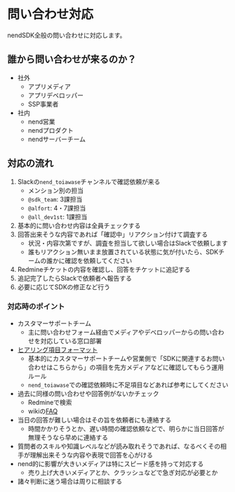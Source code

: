 # 問い合わせ対応
nendSDK全般の問い合わせに対応します。

## 誰から問い合わせが来るのか？
- 社外
  - アプリメディア
  - アプリデベロッパー
  - SSP事業者
- 社内
  - nend営業
  - nendプロダクト
  - nendサーバーチーム

## 対応の流れ
1. Slackの`nend_toiawase`チャンネルで確認依頼が来る
   - メンション別の担当
   - `@sdk_team`: 3課担当
   - `@alfort`: 4・7課担当
   - `@all_dev1st`: 1課担当
2. 基本的に問い合わせ内容は全員チェックする
3. 回答出来そうな内容であれば「確認中」リアクション付けて調査する
   - 状況・内容次第ですが、調査を担当して欲しい場合はSlackで依頼します
   - 誰もリアクション無いまま放置されている状態に気が付いたら、SDKチームの誰かに確認を依頼してください
4. Redmineチケットの内容を確認し、回答をチケットに追記する
5. 追記完了したらSlackで依頼者へ報告する
6. 必要に応じてSDKの修正など行う

### 対応時のポイント
- カスタマーサポートチーム
  - 主に問い合わせフォーム経由でメディアやデベロッパーからの問い合わせを対応している窓口部署
- [ヒアリング項目フォーマット](https://pjmanage.adn-mobasia.net/projects/dev-inquiry)
  - 基本的にカスタマーサポートチームや営業側で「SDKに関連するお問い合わせはこちらから」の項目を先方メディアなどに確認してもらう運用ルール
  - `nend_toiawase`での確認依頼時に不足項目などあれば参考にしてください
- 過去に同様の問い合わせや回答例がないかチェック
  - Redmineで検索
  - wikiの[FAQ](https://github.com/fan-ADN/nendSDK-iOS/wiki/FAQ)
- 当日の回答が難しい場合はその旨を依頼者にも連絡する
  - 時間かかりそうとか、遅い時間の確認依頼などで、明らかに当日回答が無理そうなら早めに連絡する
- 質問者のスキルや知識レベルなどが読み取れそうであれば、なるべくその相手が理解出来そうな内容や表現で回答を心がける
- nend的に影響が大きいメディアは特にスピード感を持って対応する
  - 売り上げ大きいメディアとか、クラッシュなどで急ぎ対応が必要とか
- 諸々判断に迷う場合は周りに相談する
